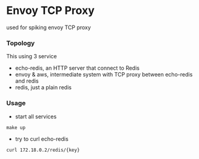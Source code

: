 # Envoy TCP Proxy
used for spiking envoy TCP proxy

### Topology
This using 3 service
- echo-redis, an HTTP server that connect to Redis
- envoy & aws, intermediate system with TCP proxy between echo-redis and redis
- redis, just a plain redis

### Usage
- start all services
```
make up
```

- try to curl echo-redis
```
curl 172.18.0.2/redis/{key}
```
